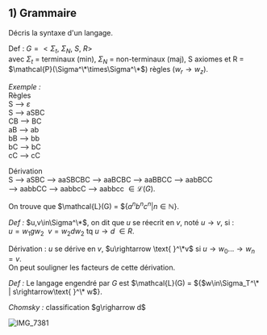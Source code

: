 ## 1) Grammaire
Décris la syntaxe d'un langage.

Def : $G = < \Sigma_t,\ \Sigma_N,\ S,\ R>$  
avec $\Sigma_t$ = terminaux (min), $\Sigma_N$ = non-terminaux (maj), S axiomes et R = $\mathcal{P}(\Sigma^\*\times\Sigma^\*$) règles ($w_r\rightarrow w_z$).  
  
_Exemple :_  
Règles  
S --> $\varepsilon$  
S --> aSBC  
CB --> BC  
aB --> ab  
bB --> bb  
bC --> bC  
cC --> cC  
  
Dérivation  
S --> aSBC --> aaSBCBC --> aaBCBC --> aaBBCC --> aabBCC  
--> aabbCC --> aabbcC --> aabbcc $\in\mathcal{L}(G)$.  

On trouve que $\mathcal{L}(G) = ${$a^nb^nc^n|n\in\mathbb{N}$}.  

_Def :_  $u,v\in\Sigma^\*$, on dit que $u$ se réecrit en $v$, noté $u\rightarrow v$, si :  
$u=w_1 gw_2 \ \ v=w_2dw_2$ tq $u\rightarrow d\ \in R$.  

Dérivation : $u$ se dérive en $v$, $u\rightarrow \text{ }^\*v$ si $u\rightarrow w_0 ... \rightarrow w_n = v$.  
On peut souligner les facteurs de cette dérivation.  

_Def :_  Le langage engendré par $G$ est $\mathcal{L}(G) = ${$w\in\Sigma_T^\* | s\rightarrow\text{ }^\* w$}.  
  
_Chomsky :_ classification $g\righarrow d$  

![IMG_7381](https://user-images.githubusercontent.com/48888163/225017370-f5a39ec9-3e9f-44cd-8065-b0409d615270.jpeg)
